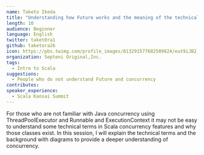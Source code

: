 ```yaml
---
name: Taketo Ikeda
title: "Understanding how Future works and the meaning of the technical terms with diagrams"
length: 10
audience: Beginner
language: English
twitter: taket0ra1
github: taketora26
icon: https://pbs.twimg.com/profile_images/813291577682509824/eut9iJB2_400x400.jpg
organization: Septeni Original,Inc.
tags:
  - Intro to Scala 
suggestions:
  - People who do not understand Future and concurrency
contributes:
speaker_experience:
  - Scala Kansai Summit
---
```

For those who are not familiar with Java concurrency using ThreadPoolExecutor and Runnable and ExecutionContext it may not be easy to understand some technical terms in Scala concurrency features and why those classes exist. In this session, I will explain the technical terms and the background with diagrams to provide a deeper understanding of concurrency.  
